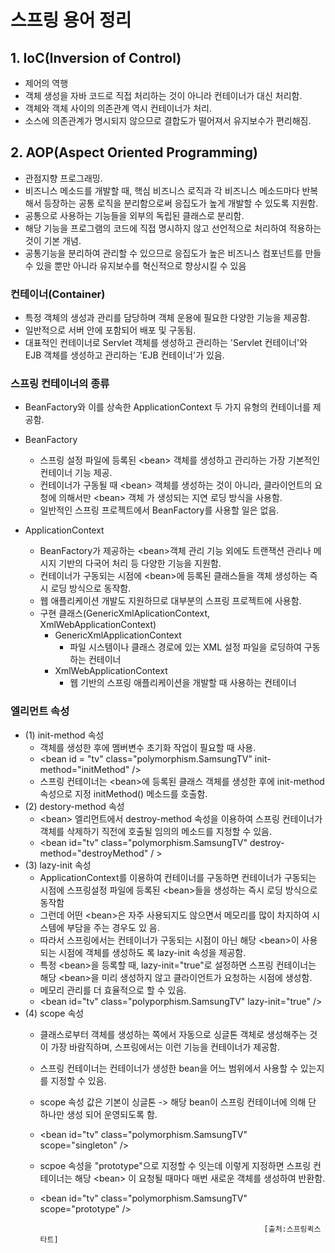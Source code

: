 # 스프링 용어 정리

## 1. IoC(Inversion of Control) 
* 제어의 역행
* 객체 생성을 자바 코드로 직접 처리하는 것이 아니라 컨테이너가 대신 처리함.
* 객체와 객체 사이의 의존관계 역시 컨테이너가 처리.
* 소스에 의존관계가 명시되지 않으므로 결합도가 떨어져서 유지보수가 편리해짐.

## 2. AOP(Aspect Oriented Programming)
* 관점지향 프로그래밍.
* 비즈니스 메소드를 개발할 때, 핵심 비즈니스 로직과 각 비즈니스 메소드마다 반복해서 등장하는 공통 로직을 분리함으로써 응집도가 높게 개발할 수 있도록 지원함.
* 공통으로 사용하는 기능들을 외부의 독립된 클래스로 분리함.
* 해당 기능을 프로그램의 코드에 직접 명시하지 않고 선언적으로 처리하여 적용하는 것이 기본 개념.
* 공통기능을 분리하여 관리할 수 있으므로 응집도가 높은 비즈니스 컴포넌트를 만들 수 있을 뿐만 아니라 유지보수를 혁신적으로 향상시킬 수 있음

### 컨테이너(Container)
* 특정 객체의 생성과 관리를 담당하며 객체 운용에 필요한 다양한 기능을 제공함.
* 일반적으로 서버 안에 포함되어 배포 및 구동됨.
* 대표적인 컨테이너로 Servlet 객체를 생성하고 관리하는 'Servlet 컨테이너'와 EJB 객체를 생성하고 관리하는 'EJB 컨테이너'가 있음.

### 스프링 컨테이너의 종류
* BeanFactory와 이를 상속한 ApplicationContext 두 가지 유형의 컨테이너를 제공함.
* BeanFactory 
	- 스프링 설정 파일에 등록된 &lt;bean&gt; 객체를 생성하고 관리하는 가장 기본적인 컨테이너 기능 제공.
	- 컨테이너가 구동될 때 &lt;bean&gt; 객체를 생성하는 것이 아니라, 클라이언트의 요청에 의해서만
	&lt;bean&gt; 객체
	가 생성되는 지연 로딩 방식을 사용함. 
	- 일반적인 스프링 프로젝트에서 BeanFactory를 사용할 일은 없음.
	
* ApplicationContext
	- BeanFactory가 제공하는 &lt;bean&gt;객체 관리 기능 외에도 트랜잭션 관리나 메시지 기반의 다국어 처리 
	등 다양한 기능을 지원함.
	- 컨테이너가 구동되는 시점에 &lt;bean&gt;에 등록된 클래스들을 객체 생성하는 즉시 로딩 방식으로 동작함.
	- 웹 애플리케이션 개발도 지원하므로 대부분의 스프링 프로젝트에 사용함. 
	* 구현 클래스(GenericXmlAplicationContext, XmlWebApplicationContext)
		* GenericXmlApplicationContext
			- 파일 시스템이나 클래스 경로에 있는 XML 설정 파일을 로딩하여 구동하는 컨테이너
		* XmlWebApplicationContext
			- 웹 기반의 스프링 애플리케이션을 개발할 때 사용하는 컨테이너

### <bean> 엘리먼트 속성
* (1) init-method 속성
	- 객체를 생성한 후에 멤버변수 초기화 작업이 필요할 때 사용.
	- &lt;bean id = "tv" class="polymorphism.SamsungTV" init-method="initMethod" /&gt;
	- 스프링 컨테이너는 &lt;bean&gt;에 등록된 클래스 객체를 생성한 후에 init-method 속성으로 지정
	initMethod() 메소드를 호출함.
* (2) destory-method 속성
	- &lt;bean&gt; 엘리먼트에서 destroy-method 속성을 이용하여 스프링 컨테이너가 객체를 삭제하기 직전에
	호출될 임의의 메소드를 지정할 수 있음.
	- &lt;bean id="tv" class="polymorphism.SamsungTV" destroy-method="destroyMethod" /
	&gt;
* (3) lazy-init 속성
	- ApplicationContext를 이용하여 컨테이너를 구동하면 컨테이너가 구동되는 시점에 스프링설정 파일에 등록된
	&lt;bean&gt;들을 생성하는 즉시 로딩 방식으로 동작함
	- 그런데 어떤 &lt;bean&gt;은 자주 사용되지도 않으면서 메모리를 많이 차지하여 시스템에 부담을 주는 경우도 
	있
	음.
	- 따라서 스프링에서는 컨테이너가 구동되는 시점이 아닌 해당 &lt;bean&gt;이 사용되는 시점에 객체를 생성하도
	록 lazy-init 속성을 제공함.
	- 특정 &lt;bean&gt;을 등록할 때, lazy-init="true"로 설정하면 스프링 컨테이너는 해당 
	&lt;bean&gt;을 미리 생성하지 않고 클라이언트가 요청하는 시점에 생성함.
	- 메모리 관리를 더 효율적으로 할 수 있음.
	- &lt;bean id="tv" class="polyporphism.SamsungTV" lazy-init="true" /&gt;
* (4) scope 속성
	- 클래스로부터 객체를 생성하는 쪽에서 자동으로 싱글톤 객체로 생성해주는 것이 가장 바람직하며, 스프링에서는
	 이런 기능을 컨테이너가 제공함.
	 - 스프링 컨테이너는 컨테이너가 생성한 bean을 어느 범위에서 사용할 수 있는지를 지정할 수 있음. 
	 - scope 속성 값은 기본이 싱글톤 -> 해당 bean이 스프링 컨테이너에 의해 단 하나만 생성 되어 운영되도록 	함.
	- &lt;bean id="tv" class="polymorphism.SamsungTV" scope="singleton" /&gt;
	- scpoe 속성을 "prototype"으로 지정할 수 잇는데 이렇게 지정하면 스프링 컨테이너는 해당 &lt;bean&gt;
	이
	요청될 때마다 매번 새로운 객체를 생성하여 반환함.
	- &lt;bean id="tv" class="polymorphism.SamsungTV" scope="prototype" /&gt;
	







															[출처:스프링퀵스타트]